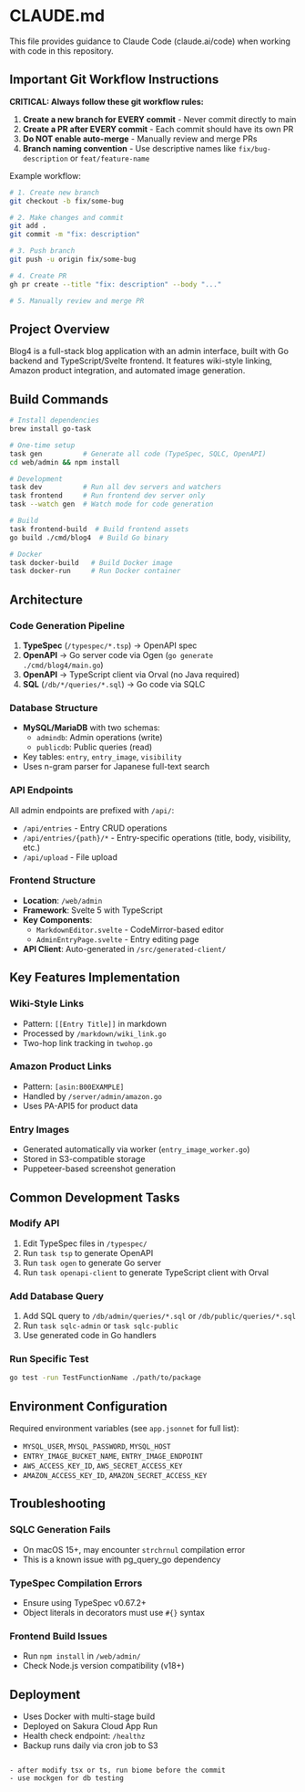 # CLAUDE.md

This file provides guidance to Claude Code (claude.ai/code) when working with code in this repository.

## Important Git Workflow Instructions

**CRITICAL: Always follow these git workflow rules:**
1. **Create a new branch for EVERY commit** - Never commit directly to main
2. **Create a PR after EVERY commit** - Each commit should have its own PR
3. **Do NOT enable auto-merge** - Manually review and merge PRs
4. **Branch naming convention** - Use descriptive names like `fix/bug-description` or `feat/feature-name`

Example workflow:
```bash
# 1. Create new branch
git checkout -b fix/some-bug

# 2. Make changes and commit
git add .
git commit -m "fix: description"

# 3. Push branch
git push -u origin fix/some-bug

# 4. Create PR
gh pr create --title "fix: description" --body "..."

# 5. Manually review and merge PR
```

## Project Overview

Blog4 is a full-stack blog application with an admin interface, built with Go backend and TypeScript/Svelte frontend. It features wiki-style linking, Amazon product integration, and automated image generation.

## Build Commands

```bash
# Install dependencies
brew install go-task

# One-time setup
task gen          # Generate all code (TypeSpec, SQLC, OpenAPI)
cd web/admin && npm install

# Development
task dev          # Run all dev servers and watchers
task frontend     # Run frontend dev server only
task --watch gen  # Watch mode for code generation

# Build
task frontend-build  # Build frontend assets
go build ./cmd/blog4  # Build Go binary

# Docker
task docker-build   # Build Docker image
task docker-run     # Run Docker container
```

## Architecture

### Code Generation Pipeline
1. **TypeSpec** (`/typespec/*.tsp`) → OpenAPI spec
2. **OpenAPI** → Go server code via Ogen (`go generate ./cmd/blog4/main.go`)
3. **OpenAPI** → TypeScript client via Orval (no Java required)
4. **SQL** (`/db/*/queries/*.sql`) → Go code via SQLC

### Database Structure
- **MySQL/MariaDB** with two schemas:
  - `admindb`: Admin operations (write)
  - `publicdb`: Public queries (read)
- Key tables: `entry`, `entry_image`, `visibility`
- Uses n-gram parser for Japanese full-text search

### API Endpoints
All admin endpoints are prefixed with `/api/`:
- `/api/entries` - Entry CRUD operations
- `/api/entries/{path}/*` - Entry-specific operations (title, body, visibility, etc.)
- `/api/upload` - File upload

### Frontend Structure
- **Location**: `/web/admin`
- **Framework**: Svelte 5 with TypeScript
- **Key Components**:
  - `MarkdownEditor.svelte` - CodeMirror-based editor
  - `AdminEntryPage.svelte` - Entry editing page
- **API Client**: Auto-generated in `/src/generated-client/`

## Key Features Implementation

### Wiki-Style Links
- Pattern: `[[Entry Title]]` in markdown
- Processed by `/markdown/wiki_link.go`
- Two-hop link tracking in `twohop.go`

### Amazon Product Links
- Pattern: `[asin:B00EXAMPLE]`
- Handled by `/server/admin/amazon.go`
- Uses PA-API5 for product data

### Entry Images
- Generated automatically via worker (`entry_image_worker.go`)
- Stored in S3-compatible storage
- Puppeteer-based screenshot generation

## Common Development Tasks

### Modify API
1. Edit TypeSpec files in `/typespec/`
2. Run `task tsp` to generate OpenAPI
3. Run `task ogen` to generate Go server
4. Run `task openapi-client` to generate TypeScript client with Orval

### Add Database Query
1. Add SQL query to `/db/admin/queries/*.sql` or `/db/public/queries/*.sql`
2. Run `task sqlc-admin` or `task sqlc-public`
3. Use generated code in Go handlers

### Run Specific Test
```bash
go test -run TestFunctionName ./path/to/package
```

## Environment Configuration
Required environment variables (see `app.jsonnet` for full list):
- `MYSQL_USER`, `MYSQL_PASSWORD`, `MYSQL_HOST`
- `ENTRY_IMAGE_BUCKET_NAME`, `ENTRY_IMAGE_ENDPOINT`
- `AWS_ACCESS_KEY_ID`, `AWS_SECRET_ACCESS_KEY`
- `AMAZON_ACCESS_KEY_ID`, `AMAZON_SECRET_ACCESS_KEY`

## Troubleshooting

### SQLC Generation Fails
- On macOS 15+, may encounter `strchrnul` compilation error
- This is a known issue with pg_query_go dependency

### TypeSpec Compilation Errors
- Ensure using TypeSpec v0.67.2+
- Object literals in decorators must use `#{}` syntax

### Frontend Build Issues
- Run `npm install` in `/web/admin/`
- Check Node.js version compatibility (v18+)

## Deployment
- Uses Docker with multi-stage build
- Deployed on Sakura Cloud App Run
- Health check endpoint: `/healthz`
- Backup runs daily via cron job to S3
```

- after modify tsx or ts, run biome before the commit
- use mockgen for db testing